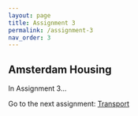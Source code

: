 ```yaml
---
layout: page
title: Assignment 3
permalink: /assignment-3
nav_order: 3
---
```


## Amsterdam Housing
In Assignment 3...

Go to the next assignment: [Transport]({{site.baseurl}}/assignment-4)
